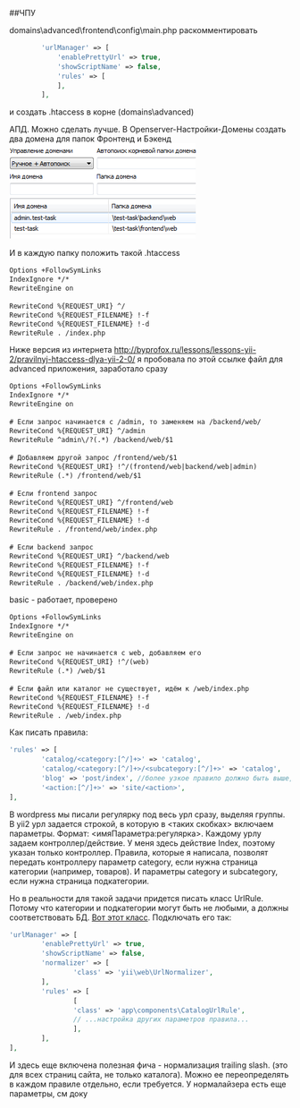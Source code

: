 ##ЧПУ

domains\advanced\frontend\config\main.php
раскомментировать
```php
        'urlManager' => [
            'enablePrettyUrl' => true,
            'showScriptName' => false,
            'rules' => [
            ],
        ],
```
и создать .htaccess в корне (domains\advanced\)

АПД. Можно сделать лучше.
В Openserver-Настройки-Домены создать два домена для папок Фронтенд и Бэкенд
![скриншот настройки доменов](https://github.com/YushkinaS/yii2-study/blob/master/%D0%B4%D0%BE%D0%BC%D0%B5%D0%BD%D1%8B.png?raw=true)

И в каждую папку положить такой .htaccess
```
Options +FollowSymLinks
IndexIgnore */*
RewriteEngine on

RewriteCond %{REQUEST_URI} ^/
RewriteCond %{REQUEST_FILENAME} !-f
RewriteCond %{REQUEST_FILENAME} !-d
RewriteRule . /index.php
```

Ниже версия из интернета
http://byprofox.ru/lessons/lessons-yii-2/pravilnyj-htaccess-dlya-yii-2-0/
я пробовала по этой ссылке файл для advanced приложения, заработало сразу
```
Options +FollowSymLinks
IndexIgnore */*
RewriteEngine on
 
# Если запрос начинается с /admin, то заменяем на /backend/web/
RewriteCond %{REQUEST_URI} ^/admin
RewriteRule ^admin\/?(.*) /backend/web/$1
 
# Добавляем другой запрос /frontend/web/$1
RewriteCond %{REQUEST_URI} !^/(frontend/web|backend/web|admin)
RewriteRule (.*) /frontend/web/$1
 
# Если frontend запрос
RewriteCond %{REQUEST_URI} ^/frontend/web
RewriteCond %{REQUEST_FILENAME} !-f
RewriteCond %{REQUEST_FILENAME} !-d
RewriteRule . /frontend/web/index.php
 
# Если backend запрос
RewriteCond %{REQUEST_URI} ^/backend/web
RewriteCond %{REQUEST_FILENAME} !-f
RewriteCond %{REQUEST_FILENAME} !-d
RewriteRule . /backend/web/index.php
```
basic - работает, проверено
```
Options +FollowSymLinks
IndexIgnore */*
RewriteEngine on
 
# Если запрос не начинается с web, добавляем его
RewriteCond %{REQUEST_URI} !^/(web)
RewriteRule (.*) /web/$1
 
# Если файл или каталог не существует, идём к /web/index.php
RewriteCond %{REQUEST_FILENAME} !-f
RewriteCond %{REQUEST_FILENAME} !-d
RewriteRule . /web/index.php
```
Как писать правила:
```php
'rules' => [
        'catalog/<category:[^/]+>' => 'catalog',
        'catalog/<category:[^/]+>/<subcategory:[^/]+>' => 'catalog',
        'blog' => 'post/index', //более узкое правило должно быть выше, чем более общее!
        '<action:[^/]+>' => 'site/<action>',
],
```
В wordpress мы писали регулярку под весь урл сразу, выделяя группы.
В yii2 урл задается строкой, в которую в <таких скобках> включаем параметры.
Формат: <имяПараметра:регулярка>.
Каждому урлу задаем контроллер/действие.
У меня здесь действие Index, поэтому указан только контроллер.
Правила, которые я написала, позволят передать контроллеру параметр category, если нужна страница категории (например, товаров). И параметры category и subcategory, если нужна страница подкатегории.

Но в реальности для такой задачи придется писать класс UrlRule. Потому что категории и подкатегории могут быть не любыми, а должны соответствовать БД. [Вот этот класс](https://github.com/YushkinaS/yii2-study/blob/master/CatalogUrlRule). Подключать его  так:
```php
'urlManager' => [
        'enablePrettyUrl' => true,
        'showScriptName' => false,
        'normalizer' => [
                'class' => 'yii\web\UrlNormalizer',
        ],
        'rules' => [
                [
                'class' => 'app\components\CatalogUrlRule', 
                // ...настройка других параметров правила...
                ],
        ],
],
```
И здесь еще включена полезная фича - нормализация trailing slash. (это для всех страниц сайта, не только каталога). Можно ее переопределять в каждом правиле отдельно, если требуется. У нормалайзера есть еще параметры, см доку
